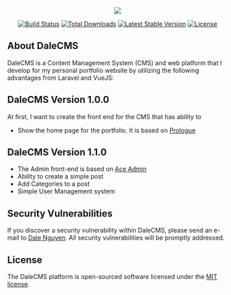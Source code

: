 <p align="center"><img src="https://laravel.com/assets/img/components/logo-laravel.svg"></p>

<p align="center">
<a href="https://travis-ci.org/laravel/framework"><img src="https://travis-ci.org/laravel/framework.svg" alt="Build Status"></a>
<a href="https://packagist.org/packages/laravel/framework"><img src="https://poser.pugx.org/laravel/framework/d/total.svg" alt="Total Downloads"></a>
<a href="https://packagist.org/packages/laravel/framework"><img src="https://poser.pugx.org/laravel/framework/v/stable.svg" alt="Latest Stable Version"></a>
<a href="https://packagist.org/packages/laravel/framework"><img src="https://poser.pugx.org/laravel/framework/license.svg" alt="License"></a>
</p>

## About DaleCMS

DaleCMS is a Content Management System (CMS) and web platform that I develop for my personal portfolio website by utilizing the following advantages from Laravel and VueJS:

## DaleCMS Version 1.0.0

At first, I want to create the front end for the CMS that has ability to

* Show the home page for the portfolio. It is based on [Prologue](https://html5up.net/prologue)

## DaleCMS Version 1.1.0

* The Admin front-end is based on [Ace Admin](https://github.com/bopoda/ace)
* Ability to create a simple post
* Add Categories to a post
* Simple User Management system

## Security Vulnerabilities

If you discover a security vulnerability within DaleCMS, please send an e-mail to [Dale Nguyen](dungnq@itbox4vn.com). All security vulnerabilities will be promptly addressed.

## License

The DaleCMS platform is open-sourced software licensed under the [MIT license](http://opensource.org/licenses/MIT).
